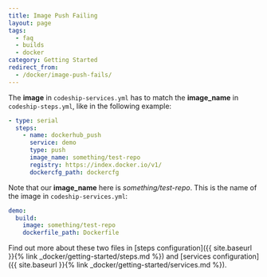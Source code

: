 ```yaml
---
title: Image Push Failing
layout: page
tags:
  - faq
  - builds
  - docker
category: Getting Started
redirect_from:
  - /docker/image-push-fails/
---
```


The **image** in `codeship-services.yml` has to match the **image_name** in `codeship-steps.yml`, like in the following example:

```yaml
- type: serial
  steps:
    - name: dockerhub_push
      service: demo
      type: push
      image_name: something/test-repo
      registry: https://index.docker.io/v1/
      dockercfg_path: dockercfg
```

Note that our **image_name** here is *something/test-repo*. This is the name of the image in `codeship-services.yml`:

```yaml
demo:
  build:
    image: something/test-repo
    dockerfile_path: Dockerfile
```

Find out more about these two files in [steps configuration]({{ site.baseurl }}{% link _docker/getting-started/steps.md %}) and [services configuration]({{ site.baseurl }}{% link _docker/getting-started/services.md %}).
